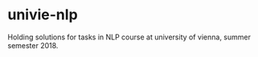 # univie-nlp
Holding solutions for tasks in NLP course at university of vienna, summer semester 2018.
